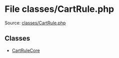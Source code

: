 File classes/CartRule.php
=========

Source: [classes/CartRule.php](https://github.com/PrestaShop/PrestaShop/blob/1.5.2.0/classes/CartRule.php)


Classes
-------

* [CartRuleCore](class.CartRuleCore.md)

